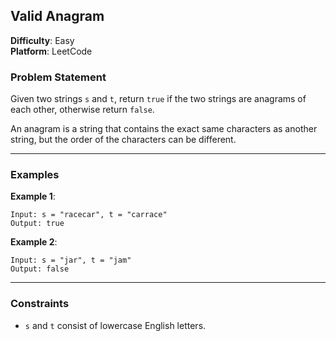 ## Valid Anagram

**Difficulty**: Easy  
**Platform**: LeetCode

### Problem Statement

Given two strings `s` and `t`, return `true` if the two strings are anagrams of each other, otherwise return `false`.

An anagram is a string that contains the exact same characters as another string, but the order of the characters can be different.

---

### Examples

**Example 1**:

```
Input: s = "racecar", t = "carrace"
Output: true
```

**Example 2**:

```
Input: s = "jar", t = "jam"
Output: false
```

---

### Constraints

- `s` and `t` consist of lowercase English letters.
